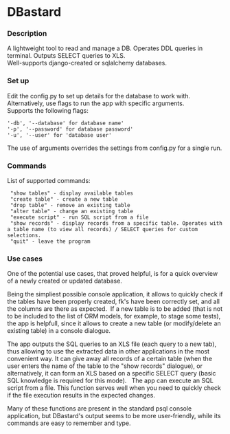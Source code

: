 # DBastard

### Description
A lightweight tool to read and manage a DB. Operates DDL queries in terminal. Outputs SELECT queries to XLS.  
Well-supports django-created or sqlalchemy databases.  

### Set up
Edit the config.py to set up details for the database to work with. Alternatively, use flags to run the app with specific arguments.  
Supports the following flags:
```
'-db', '--database' for database name'
'-p', '--password' for database password'
'-u', '--user' for 'database user'
```
The use of arguments overrides the settings from config.py for a single run.  

### Commands
List of supported commands:
```
 "show tables" - display available tables
 "create table" - create a new table
 "drop table" - remove an existing table
 "alter table" - change an existing table
 "execute script" - run SQL script from a file
 "show records" - display records from a specific table. Operates with a table name (to view all records) / SELECT queries for custom selections.
 "quit" - leave the program
```
### Use cases
One of the potential use cases, that proved helpful, is for a quick overview of a newly created or updated database.  

Being the simpliest possible console application, it allows to quickly check if the tables have been properly created, fk's have been correctly set, and all the columns are there as expected. 
If a new table is to be added (that is not to be included to the list of ORM models, for example, to stage some tests), the app is helpfull, since it allows to create a new table (or modify/delete an existing table) in a console dialogue.  

The app outputs the SQL queries to an XLS file (each query to a new tab), thus allowing to use the extracted data in other applications in the most convenient way. It can give away all records of a certain table (when the user enters the name of the table to the "show records" dialogue), or alternatively, it can form an XLS based on a specific SELECT query (basic SQL knowledge is required for this mode).  
The app can execute an SQL script from a file. This function serves well when you need to quickly check if the file execution results in the expected changes.  

Many of these functions are present in the standard psql console application, but DBastard's output seems to be more user-friendly, while its commands are easy to remember and type.
